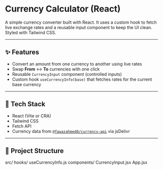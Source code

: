 # Currency Calculator (React)

A simple currency converter built with React. It uses a custom hook to fetch live exchange rates and a reusable input component to keep the UI clean. Styled with Tailwind CSS.

---

## ✨ Features

- Convert an amount from one currency to another using live rates
- Swap **From** ↔ **To** currencies with one click
- Reusable `CurrencyInput` component (controlled inputs)
- Custom hook `useCurrencyInfo(base)` that fetches rates for the current base currency

---

## 🧩 Tech Stack

- React (Vite or CRA)
- Tailwind CSS
- Fetch API
- Currency data from [`@fawazahmed0/currency-api`](https://github.com/fawazahmed0/currency-api) via jsDelivr

---

## 📂 Project Structure
src/
hooks/
useCurrencyInfo.js
components/
CurrencyInput.jsx
App.jsx

